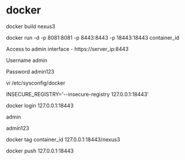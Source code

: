 # docker

docker build nexus3

docker run -d -p 8081:8081 -p 8443:8443 -p 18443:18443 container_id


Access to admin interface - https://server_ip:8443

Username admin

Password admin123


vi /etc/sysconfig/docker

INSECURE_REGISTRY='--insecure-registry 127.0.0.1:18443'



docker login 127.0.0.1:18443

admin

admin123



docker tag container_id 127.0.0.1:18443/nexus3

docker push 127.0.0.1:18443


